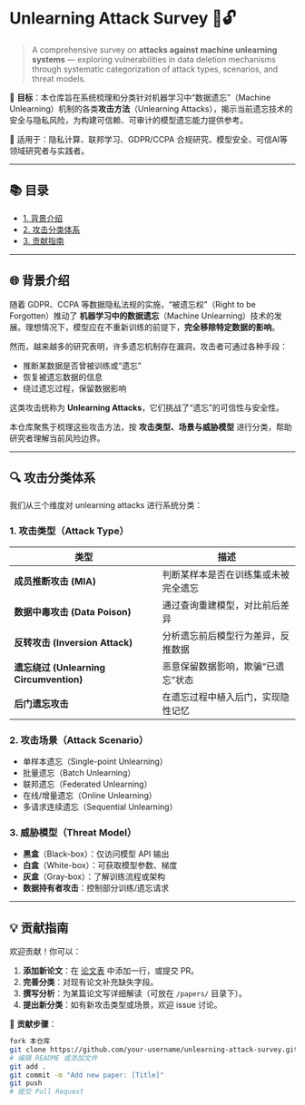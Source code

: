 # Unlearning Attack Survey 🛑🔓

> A comprehensive survey on **attacks against machine unlearning systems** — exploring vulnerabilities in data deletion mechanisms through systematic categorization of attack types, scenarios, and threat models.

📖 **目标**：本仓库旨在系统梳理和分类针对机器学习中“数据遗忘”（Machine Unlearning）机制的各类**攻击方法**（Unlearning Attacks），揭示当前遗忘技术的安全与隐私风险，为构建可信赖、可审计的模型遗忘能力提供参考。

🔧 适用于：隐私计算、联邦学习、GDPR/CCPA 合规研究、模型安全、可信AI等领域研究者与实践者。

---

## 📚 目录

- [1. 背景介绍](#-背景介绍)
- [2. 攻击分类体系](#-攻击分类体系)
- [3. 贡献指南](#-贡献指南)

---

## 🌐 背景介绍

随着 GDPR、CCPA 等数据隐私法规的实施，“被遗忘权”（Right to be Forgotten）推动了 **机器学习中的数据遗忘**（Machine Unlearning）技术的发展。理想情况下，模型应在不重新训练的前提下，**完全移除特定数据的影响**。

然而，越来越多的研究表明，许多遗忘机制存在漏洞，攻击者可通过各种手段：
- 推断某数据是否曾被训练或“遗忘”
- 恢复被遗忘数据的信息
- 绕过遗忘过程，保留数据影响

这类攻击统称为 **Unlearning Attacks**，它们挑战了“遗忘”的可信性与安全性。

本仓库聚焦于梳理这些攻击方法，按 **攻击类型、场景与威胁模型** 进行分类，帮助研究者理解当前风险边界。

---

## 🔍 攻击分类体系

我们从三个维度对 unlearning attacks 进行系统分类：

### 1. 攻击类型（Attack Type）
| 类型 | 描述 |
|------|------|
| **成员推断攻击 (MIA)** | 判断某样本是否在训练集或未被完全遗忘 |
| **数据中毒攻击 (Data Poison)** | 通过查询重建模型，对比前后差异 |
| **反转攻击 (Inversion Attack)** | 分析遗忘前后模型行为差异，反推数据 |
| **遗忘绕过 (Unlearning Circumvention)** | 恶意保留数据影响，欺骗“已遗忘”状态 |
| **后门遗忘攻击** | 在遗忘过程中植入后门，实现隐性记忆 |

### 2. 攻击场景（Attack Scenario）
- 单样本遗忘（Single-point Unlearning）
- 批量遗忘（Batch Unlearning）
- 联邦遗忘（Federated Unlearning）
- 在线/增量遗忘（Online Unlearning）
- 多请求连续遗忘（Sequential Unlearning）

### 3. 威胁模型（Threat Model）
- **黑盒**（Black-box）：仅访问模型 API 输出
- **白盒**（White-box）：可获取模型参数、梯度
- **灰盒**（Gray-box）：了解训练流程或架构
- **数据持有者攻击**：控制部分训练/遗忘请求

---

## 💡 贡献指南

欢迎贡献！你可以：

1. **添加新论文**：在 [论文表](#-论文总览表) 中添加一行，或提交 PR。
2. **完善分类**：对现有论文补充缺失字段。
3. **撰写分析**：为某篇论文写详细解读（可放在 `/papers/` 目录下）。
4. **提出新分类**：如有新攻击类型或场景，欢迎 issue 讨论。

📌 **贡献步骤**：
```bash
fork 本仓库
git clone https://github.com/your-username/unlearning-attack-survey.git
# 编辑 README 或添加文件
git add .
git commit -m "Add new paper: [Title]"
git push
# 提交 Pull Request
